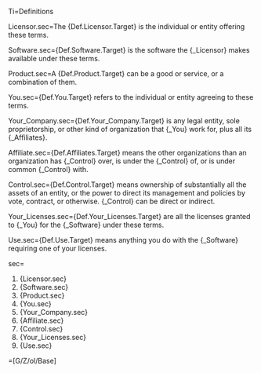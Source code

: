 Ti=Definitions

Licensor.sec=The {Def.Licensor.Target} is the individual or entity offering these terms.

Software.sec={Def.Software.Target} is the software the {_Licensor} makes available under these terms.

Product.sec=A {Def.Product.Target} can be a good or service, or a combination of them.

You.sec={Def.You.Target} refers to the individual or entity agreeing to these terms.

Your_Company.sec={Def.Your_Company.Target} is any legal entity, sole proprietorship, or other kind of organization that {_You} work for, plus all its {_Affiliates}.

Affiliate.sec={Def.Affiliates.Target} means the other organizations than an organization has {_Control} over, is under the {_Control} of, or is under common {_Control} with.

Control.sec={Def.Control.Target} means ownership of substantially all the assets of an entity, or the power to direct its management and policies by vote, contract, or otherwise.  {_Control} can be direct or indirect.

Your_Licenses.sec={Def.Your_Licenses.Target} are all the licenses granted to {_You} for the {_Software} under these terms.

Use.sec={Def.Use.Target} means anything you do with the {_Software} requiring one of your licenses.

sec=<ol><li>{Licensor.sec}</li><li>{Software.sec}</li><li>{Product.sec}</li><li>{You.sec}</li><li>{Your_Company.sec}</li><li>{Affiliate.sec}</li><li>{Control.sec}</li><li>{Your_Licenses.sec}</li><li>{Use.sec}</li></ol>

=[G/Z/ol/Base]